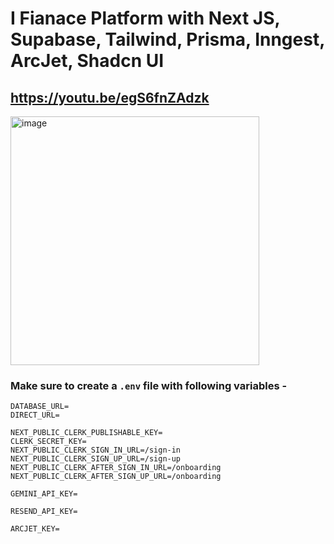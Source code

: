 # I Fianace Platform with Next JS, Supabase, Tailwind, Prisma, Inngest, ArcJet, Shadcn UI 
## https://youtu.be/egS6fnZAdzk

<img width="398" alt="image" src="https://github.com/user-attachments/assets/73b9892b-fe09-4828-a637-0dacb981dc3a" />


### Make sure to create a `.env` file with following variables -

```
DATABASE_URL=
DIRECT_URL=

NEXT_PUBLIC_CLERK_PUBLISHABLE_KEY=
CLERK_SECRET_KEY=
NEXT_PUBLIC_CLERK_SIGN_IN_URL=/sign-in
NEXT_PUBLIC_CLERK_SIGN_UP_URL=/sign-up
NEXT_PUBLIC_CLERK_AFTER_SIGN_IN_URL=/onboarding
NEXT_PUBLIC_CLERK_AFTER_SIGN_UP_URL=/onboarding

GEMINI_API_KEY=

RESEND_API_KEY=

ARCJET_KEY=
```
